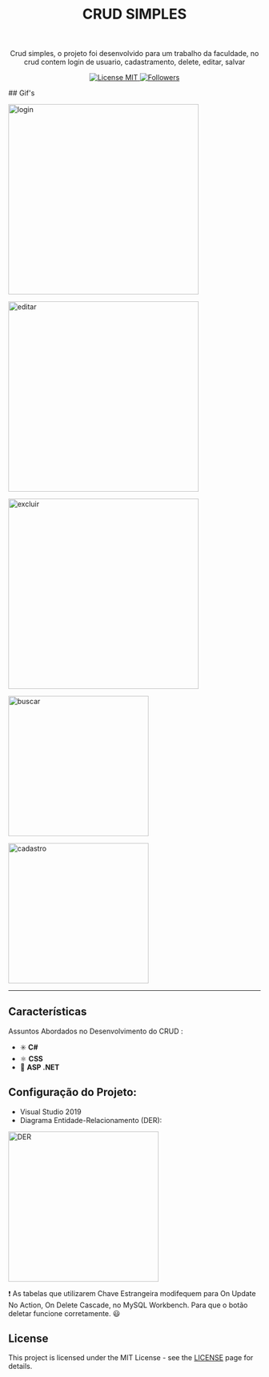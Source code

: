 <h1 align="center">
<br>
  CRUD SIMPLES
<br>
<br>
</h1>

<p align="center">Crud simples, o projeto foi desenvolvido para um trabalho da faculdade, no crud contem login de usuario, cadastramento, delete, editar, salvar</p>

<p align="center">
  <a href="https://opensource.org/licenses/MIT">
    <img src="https://img.shields.io/badge/License-MIT-blue.svg" alt="License MIT">   
    <img src="https://img.shields.io/github/followers/andrecomegno.svg" alt="Followers">                                                                                      
  </a>
</p>
## Gif's
<div>
  <p><img src="https://user-images.githubusercontent.com/55299009/100528604-8ed78100-31bd-11eb-8570-6fbc48ddfcc9.png" alt="login" height="380"></p> 
  <p><img src="https://user-images.githubusercontent.com/55299009/100528418-75cdd080-31bb-11eb-869e-7dff037e24b5.gif" alt="editar" height="380"></p> 
  <p><img src="https://user-images.githubusercontent.com/55299009/100528489-2c31b580-31bc-11eb-8e12-62f112ce2656.gif" alt="excluir" height="380"></p> 
  <p><img src="https://user-images.githubusercontent.com/55299009/100528476-060c1580-31bc-11eb-81b6-53e9546d3368.gif" alt="buscar" height="280"></p> 
  <p><img src="https://user-images.githubusercontent.com/55299009/102121347-a00dc800-3e22-11eb-95ea-61b0d03bdcd8.jpg" alt="cadastro" height="280"></p> 
</div>

<hr />

## Características
[//]: # 
Assuntos Abordados no Desenvolvimento do CRUD :

- :eight_spoked_asterisk: **C#**
- ⚛️ **CSS**
- :diamond_shape_with_a_dot_inside: **ASP .NET**

## Configuração do Projeto:

- Visual Studio 2019
- Diagrama Entidade-Relacionamento (DER):
 <img src="https://user-images.githubusercontent.com/55299009/100529150-28556180-31c3-11eb-9f7c-910e3cd66422.png](https://drive.google.com/file/d/1VMRdFfIKy4rs-rDnbFpzGab3BiGxoLgy/view?usp=sharing)" alt="DER" height="300">
 
 :exclamation: As tabelas que utilizarem Chave Estrangeira 
 modifequem para On Update No Action, On Delete Cascade, no MySQL Workbench.
 Para que o botão deletar funcione corretamente. :smiley:

## License

This project is licensed under the MIT License - see the [LICENSE](https://opensource.org/licenses/MIT) page for details.
